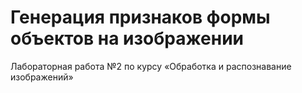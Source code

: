 # Генерация признаков формы объектов на изображении
Лабораторная работа №2 по курсу «Обработка и распознавание изображений»
